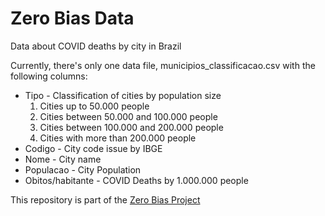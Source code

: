 # Zero Bias Data

Data about COVID deaths by city in Brazil

Currently, there's only one data file, municipios_classificacao.csv with the following columns:

* Tipo - Classification of cities by population size
	1. Cities up to 50.000 people
	1. Cities between 50.000 and 100.000 people
	1. Cities between 100.000 and 200.000 people
	1. Cities with more than 200.000 people
* Codigo - City code issue by IBGE
* Nome - City name
* Populacao - City Population
* Obitos/habitante - COVID Deaths by 1.000.000 people

This repository is part of the [Zero Bias Project](https://zerobias.info)